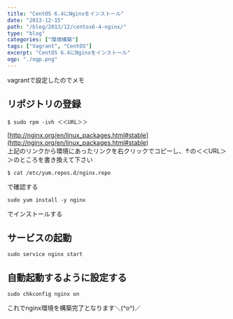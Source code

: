 ```yaml
---
title: "CentOS 6.4にNginxをインストール"
date: "2013-12-15"
path: "/blog/2013/12/centos6-4-nginx/"
type: "blog"
categories: ["環境構築"]
tags: ["Vagrant", "CentOS"]
excerpt: "CentOS 6.4にNginxをインストール"
ogp: "./ogp.png"
---
```


vagrantで設定したのでメモ

## リポジトリの登録

```
$ sudo rpm -ivh ＜＜URL＞＞
```
[http://nginx.org/en/linux_packages.html#stable](http://nginx.org/en/linux_packages.html#stable)  
上記のリンクから環境にあったリンクを右クリックでコピーし、↑の＜＜URL＞＞のところを書き換えて下さい

```
$ cat /etc/yum.repos.d/nginx.repo
```
で確認する

```
sudo yum install -y nginx
```
でインストールする

## サービスの起動

```
sudo service nginx start
```

## 自動起動するように設定する

```
sudo chkconfig nginx on
```

これでnginx環境を構築完了となります＼(^o^)／
